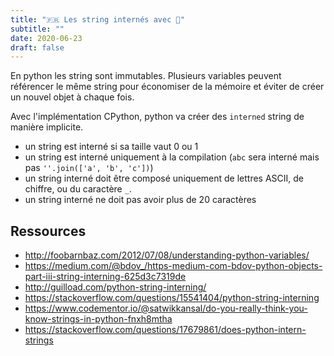 ```yaml
---
title: "🇫🇷 Les string internés avec 🐍"
subtitle: ""
date: 2020-06-23
draft: false
---
```


En python les string sont immutables. Plusieurs variables peuvent référencer le même string pour économiser de la mémoire et éviter de créer un nouvel objet à chaque fois.

Avec l'implémentation CPython, python va créer des `interned` string de manière implicite.

* un string est interné si sa taille vaut 0 ou 1
* un string est interné uniquement à la compilation (`abc` sera interné mais pas `''.join(['a', 'b', 'c'])`)
* un string interné doit être composé uniquement de lettres ASCII, de chiffre, ou du caractère `_`.
* un string interné ne doit pas avoir plus de 20 caractères

## Ressources

* http://foobarnbaz.com/2012/07/08/understanding-python-variables/
* https://medium.com/@bdov_/https-medium-com-bdov-python-objects-part-iii-string-interning-625d3c7319de
* http://guilload.com/python-string-interning/
* https://stackoverflow.com/questions/15541404/python-string-interning
* https://www.codementor.io/@satwikkansal/do-you-really-think-you-know-strings-in-python-fnxh8mtha
* https://stackoverflow.com/questions/17679861/does-python-intern-strings